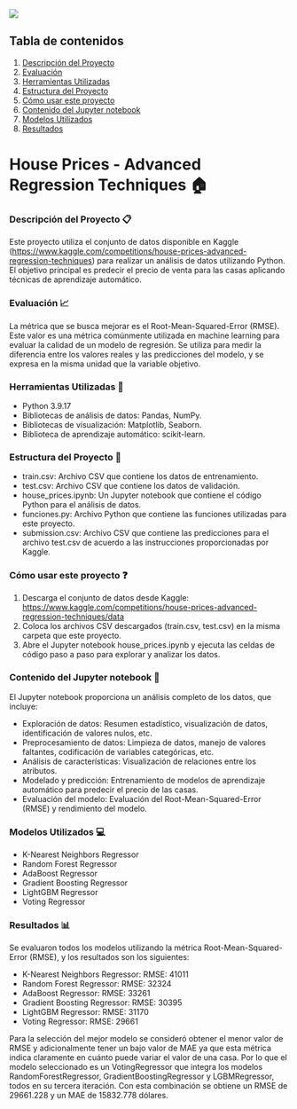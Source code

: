<img src="https://www.rocketmortgage.com/resources-cmsassets/RocketMortgage.com/Article_Images/Large_Images/Stock-Neighborhood-Development-AdobeStock307010071%20copy.jpg">

## Tabla de contenidos

1. [Descripción del Proyecto](#descripción-del-proyecto-clipboard)
2. [Evaluación](#evaluación-chart_with_upwards_trend)
3. [Herramientas Utilizadas](#herramientas-utilizadas-wrench)
4. [Estructura del Proyecto](#estructura-del-proyecto-open_file_folder)
5. [Cómo usar este proyecto](#cómo-usar-este-proyecto-question)
6. [Contenido del Jupyter notebook](#contenido-del-jupyter-notebook-page_facing_up)
7. [Modelos Utilizados](#modelos-utilizados-computer)
8. [Resultados](#resultados-bar_chart)


# House Prices - Advanced Regression Techniques :house:

### Descripción del Proyecto :clipboard:
Este proyecto utiliza el conjunto de datos disponible en Kaggle (https://www.kaggle.com/competitions/house-prices-advanced-regression-techniques) para realizar un análisis de datos utilizando Python. El objetivo principal es predecir el precio de venta para las casas aplicando técnicas de aprendizaje automático.

### Evaluación :chart_with_upwards_trend:
La métrica que se busca mejorar es el Root-Mean-Squared-Error (RMSE). Este valor es una métrica comúnmente utilizada en machine learning para evaluar la calidad de un modelo de regresión. Se utiliza para medir la diferencia entre los valores reales y las predicciones del modelo, y se expresa en la misma unidad que la variable objetivo.

### Herramientas Utilizadas :wrench:
- Python 3.9.17
- Bibliotecas de análisis de datos: Pandas, NumPy.
- Bibliotecas de visualización: Matplotlib, Seaborn.
- Biblioteca de aprendizaje automático: scikit-learn.

### Estructura del Proyecto :open_file_folder:
- train.csv: Archivo CSV que contiene los datos de entrenamiento.
- test.csv: Archivo CSV que contiene los datos de validación.
- house_prices.ipynb: Un Jupyter notebook que contiene el código Python para el análisis de datos.
- funciones.py: Archivo Python que contiene las funciones utilizadas para este proyecto.
- submission.csv: Archivo CSV que contiene las predicciones para el archivo test.csv de acuerdo a las instrucciones proporcionadas por Kaggle.

### Cómo usar este proyecto :question:
1. Descarga el conjunto de datos desde Kaggle: https://www.kaggle.com/competitions/house-prices-advanced-regression-techniques/data
2. Coloca los archivos CSV descargados (train.csv, test.csv) en la misma carpeta que este proyecto.
3. Abre el Jupyter notebook house_prices.ipynb y ejecuta las celdas de código paso a paso para explorar y analizar los datos.

### Contenido del Jupyter notebook :page_facing_up:
El Jupyter notebook proporciona un análisis completo de los datos, que incluye:
- Exploración de datos: Resumen estadístico, visualización de datos, identificación de valores nulos, etc.
- Preprocesamiento de datos: Limpieza de datos, manejo de valores faltantes, codificación de variables categóricas, etc.
- Análisis de características: Visualización de relaciones entre los atributos.
- Modelado y predicción: Entrenamiento de modelos de aprendizaje automático para predecir el precio de las casas.
- Evaluación del modelo: Evaluación del Root-Mean-Squared-Error (RMSE) y rendimiento del modelo.

### Modelos Utilizados :computer:
- K-Nearest Neighbors Regressor
- Random Forest Regressor
- AdaBoost Regressor
- Gradient Boosting Regressor
- LightGBM Regressor
- Voting Regressor

### Resultados :bar_chart:
Se evaluaron todos los modelos utilizando la métrica Root-Mean-Squared-Error (RMSE), y los resultados son los siguientes:

- K-Nearest Neighbors Regressor: RMSE: 41011
- Random Forest Regressor: RMSE: 32324
- AdaBoost Regressor: RMSE: 33261
- Gradient Boosting Regressor: RMSE: 30395
- LightGBM Regressor: RMSE: 31170
- Voting Regressor: RMSE: 29661


Para la selección del mejor modelo se consideró obtener el menor valor de RMSE y adicionalmente tener un bajo valor de MAE ya que esta métrica indica claramente en cuánto puede variar el valor de una casa. Por lo que el modelo seleccionado es un VotingRegressor que integra los modelos RandomForestRegressor, GradientBoostingRegressor y LGBMRegressor, todos en su tercera iteración.
  Con esta combinación se obtiene un RMSE de 29661.228 y un MAE de 15832.778 dólares.


